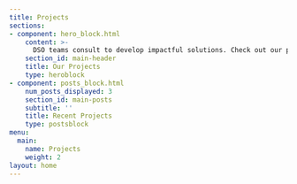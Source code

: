 ```yaml
---
title: Projects
sections:
- component: hero_block.html
    content: >-
      DSO teams consult to develop impactful solutions. Check out our projects to learn more about what we do!
    section_id: main-header
    title: Our Projects
    type: heroblock
- component: posts_block.html
    num_posts_displayed: 3
    section_id: main-posts
    subtitle: ''
    title: Recent Projects
    type: postsblock
menu:
  main:
    name: Projects
    weight: 2
layout: home
---
```


